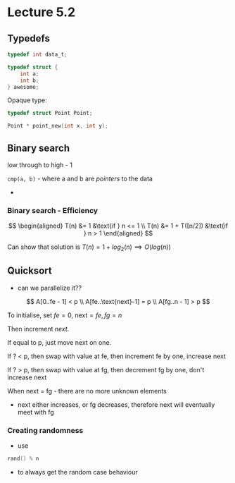 # Lecture 5.2

## Typedefs

```c
typedef int data_t;

typedef struct {
    int a;
    int b;
} awesome;
```

Opaque type:

```c
typedef struct Point Point;

Point * point_new(int x, int y);
```

## Binary search

low through to high - 1

`cmp(a, b)` - where a and b are *pointers* to the data

-

### Binary search - Efficiency

$$
\begin{aligned}
T(n) &= 1 &\text{if } n <= 1 \\
T(n) &= 1 + T([n/2]) &\text{if } n > 1
\end{aligned}
$$

Can show that solution is $T(n) = 1 + log_2(n) \implies O(log(n))$

## Quicksort

- can we parallelize it??

$$
A[0..fe - 1] < p \\
A[fe..\text{next}-1] = p \\
A[fg..n - 1] > p
$$

To initialise, set $fe=0$, $\text{next}=fe, fg=n$

Then increment *next*.

If equal to p, just move $\text{next}$ on one.

If ? < p, then swap with value at fe, then increment fe by one, increase next

If ? > p, then swap with value at fg, then decrement fg by one, don't increase next

When next = fg - there are no more unknown elements

- next either increases, or fg decreases, therefore next will eventually meet with fg

### Creating randomness

- use

```c
rand() % n
```

- to always get the random case behaviour

